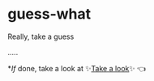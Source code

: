 # guess-what
Really, take a guess

.....

**If* done, take a look at ✨[Take a look](https://github.com/NaomiSellers/guess-what/blob/main/Take%20a%20look):sparkles: :point_left:
